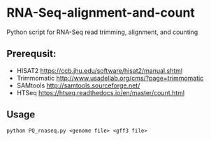 # RNA-Seq-alignment-and-count
Python script for RNA-Seq read trimming, alignment, and counting

## Prerequsit:
  * HISAT2 <https://ccb.jhu.edu/software/hisat2/manual.shtml>
  * Trimmomatic <http://www.usadellab.org/cms/?page=trimmomatic>
  * SAMtools <http://samtools.sourceforge.net/>
  * HTSeq <https://htseq.readthedocs.io/en/master/count.html>


## Usage
`python PQ_rnaseq.py <genome file> <gff3 file>`

